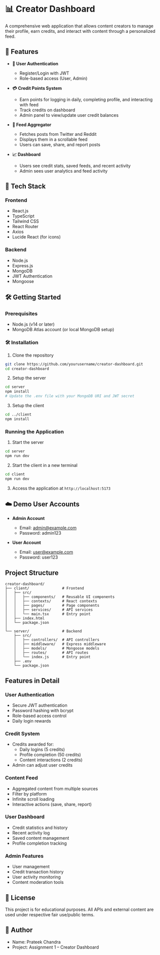 # 📊 Creator Dashboard

A comprehensive web application that allows content creators to manage their profile, earn credits, and interact with content through a personalized feed.

## 🚀 Features

- **🔐 User Authentication**
  - Register/Login with JWT
  - Role-based access (User, Admin)

- **💳 Credit Points System**
  - Earn points for logging in daily, completing profile, and interacting with feed
  - Track credits on dashboard
  - Admin panel to view/update user credit balances

- **📰 Feed Aggregator**
  - Fetches posts from Twitter and Reddit
  - Displays them in a scrollable feed
  - Users can save, share, and report posts

- **📈 Dashboard**
  - Users see credit stats, saved feeds, and recent activity
  - Admin sees user analytics and feed activity

##  🧰 Tech Stack

### Frontend
- React.js
- TypeScript
- Tailwind CSS
- React Router
- Axios
- Lucide React (for icons)

### Backend
- Node.js
- Express.js
- MongoDB
- JWT Authentication
- Mongoose

##  🛠️ Getting Started

### Prerequisites
- Node.js (v14 or later)
- MongoDB Atlas account (or local MongoDB setup)

### 🛠️ Installation

1. Clone the repository
```bash
git clone https://github.com/yourusername/creator-dashboard.git
cd creator-dashboard
```

2. Setup the server
```bash
cd server
npm install
# Update the .env file with your MongoDB URI and JWT secret
```

3. Setup the client
```bash
cd ../client
npm install
```

### Running the Application

1. Start the server
```bash
cd server
npm run dev
```

2. Start the client in a new terminal
```bash
cd client
npm run dev
```

3. Access the application at `http://localhost:5173`

## ☁️ Demo User Accounts

- **Admin Account**
  - Email: admin@example.com
  - Password: admin123

- **User Account**
  - Email: user@example.com
  - Password: user123

## Project Structure

```
creator-dashboard/
├── client/               # Frontend
│   ├── src/
│   │   ├── components/   # Reusable UI components
│   │   ├── contexts/     # React contexts
│   │   ├── pages/        # Page components
│   │   ├── services/     # API services
│   │   └── main.tsx      # Entry point
│   ├── index.html
│   └── package.json
│
└── server/               # Backend
    ├── src/
    │   ├── controllers/  # API controllers
    │   ├── middleware/   # Express middleware
    │   ├── models/       # Mongoose models
    │   ├── routes/       # API routes
    │   └── index.js      # Entry point
    ├── .env
    └── package.json
```

## Features in Detail

### User Authentication
- Secure JWT authentication
- Password hashing with bcrypt
- Role-based access control
- Daily login rewards

### Credit System
- Credits awarded for:
  - Daily logins (5 credits)
  - Profile completion (50 credits)
  - Content interactions (2 credits)
- Admin can adjust user credits

### Content Feed
- Aggregated content from multiple sources
- Filter by platform
- Infinite scroll loading
- Interactive actions (save, share, report)

### User Dashboard
- Credit statistics and history
- Recent activity log
- Saved content management
- Profile completion tracking

### Admin Features
- User management
- Credit transaction history
- User activity monitoring
- Content moderation tools

## 📄 License

This project is for educational purposes. All APIs and external content are used under respective fair use/public terms.

## 👤 Author

- Name: Prateek Chandra
- Project: Assignment 1 – Creator Dashboard
